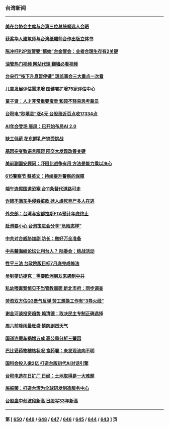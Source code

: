 ### 台湾新闻
---
#### [美在台协会主席与台湾三位总统候选人会晤](../../pages/ncid1349361/n14016950.md?06162045) 
#### [获奖华人建筑师与台湾纸雕师合作出版立体书](../../pages/ncid1349361/n14015365.md?06162045) 
#### [陈冲吁P2P监管要“慎始”台金管会：业者合理生存有2关键](../../pages/ncid1349361/n14016810.md?06162045) 
#### [油管热门视频 网站代理 翻墙必看视频](http://138.2.39.72:81/youtube.html?epic-marker?06162045)
#### [台央行“按下升息暂停键” 理监事会三大重点一次看](../../pages/ncid1349361/n14016808.md?06162045) 
#### [儿童发展评估需求增 国健署扩增75家评估中心](../../pages/ncid1349361/n14016815.md?06162045) 
#### [童子贤：人才非常重要宝贵 和硕不轻易思考裁员](../../pages/ncid1349361/n14016813.md?06162045) 
#### [台积电“秒填息”涨4元 台股涨近百点收17334点](../../pages/ncid1349361/n14016812.md?06162045) 
#### [AI年会登场 唐凤：已开始布局AI 2.0](../../pages/ncid1349361/n14016776.md?06162045) 
#### [缺工低薪 花东鲜乳产销受挑战](../../pages/ncid1349361/n14016818.md?06162045) 
#### [基因突变致语言障碍 阳交大发现改善关键](../../pages/ncid1349361/n14016816.md?06162045) 
#### [美前副国安顾问：吓阻比战争有用 方法是能力乘以决心](../../pages/ncid1349361/n14016783.md?06162045) 
#### [615警察节 蔡英文：持续提升警察的保障](../../pages/ncid1349361/n14016781.md?06162045) 
#### [端午连假国道恐塞 台11条替代道路可走](../../pages/ncid1349361/n14016785.md?06162045) 
#### [诈团不满车手侵吞赃款 掳人虐死弃尸多人在逃](../../pages/ncid1349361/n14016782.md?06162045) 
#### [外交部：台湾与宏都拉斯FTA预计年底终止](../../pages/ncid1349361/n14016791.md?06162045) 
#### [赴港要小心 台港策进会分享“危险态样”](../../pages/ncid1349361/n14016657.md?06162045) 
#### [中共对台威胁加剧 防长：做好万全准备](../../pages/ncid1349361/n14016669.md?06162045) 
#### [中共藉海峡论坛让利台人？ 陆委会：统战活动](../../pages/ncid1349361/n14016668.md?06162045) 
#### [性平三法 台政院版目标7月底完成修法](../../pages/ncid1349361/n14016531.md?06162045) 
#### [吴钊燮访捷克：需要欧洲朋友来遏制中共](../../pages/ncid1349361/n14016112.md?06162045) 
#### [私幼喂毒案惊见不当管教画面 新北市府：同步调查](../../pages/ncid1349361/n14016089.md?06162045) 
#### [劳资双方估Q3景气反弹 劳工想换工作有“3导火线”](../../pages/ncid1349361/n14016110.md?06162045) 
#### [谢金河谈投资趋势 赖清德：取决民主专制正确选择](../../pages/ncid1349361/n14016109.md?06162045) 
#### [周六前降雨最旺盛 慎防剧烈天气](../../pages/ncid1349361/n14016090.md?06162045) 
#### [国道连假车祸增五成 高公局分析三肇因](../../pages/ncid1349361/n14016095.md?06162045) 
#### [巴比妥药物稽核状况 食药署：未发现流向不明](../../pages/ncid1349361/n14016097.md?06162045) 
#### [国科会投入逾2亿 打造台版初代AI对话引擎](../../pages/ncid1349361/n14016034.md?06162045) 
#### [台积电选在日扩厂 日经：土地取得是一大难题](../../pages/ncid1349361/n14016033.md?06162045) 
#### [施振荣：打造台湾为全球研发制造服务中心](../../pages/ncid1349361/n14016031.md?06162045) 
#### [台股盘中创波段新高 日股写33年新高](../../pages/ncid1349361/n14016030.md?06162045) 

---
#### 第 [ [650](./650.md?06162045) / [649](./649.md?06162045) / [648](./648.md?06162045) / [647](./647.md?06162045) / [646](./646.md?06162045) / [645](./645.md?06162045) / [644](./644.md?06162045) / [643](./643.md?06162045) ] 页
